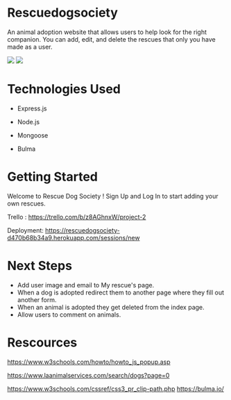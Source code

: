 # Rescuedogsociety
An animal adoption website that allows users to help look for the right companion. You can add, edit, and delete the rescues that only you have made as a user.

![](<Screenshot 2024-03-06 at 4.35.38 PM-1.png>)
![](<Screenshot 2024-03-06 at 4.35.49 PM.png>)

# Technologies Used

- Express.js

- Node.js

- Mongoose

- Bulma

# Getting Started
Welcome to Rescue Dog Society !
Sign Up and Log In to start adding your own rescues.

Trello :
https://trello.com/b/z8AGhnxW/project-2

Deployment:
https://rescuedogsociety-d470b68b34a9.herokuapp.com/sessions/new

# Next Steps
- Add user image and email to My rescue's page.
- When a dog is adopted redirect them to another page where they fill out another form. 
- When an animal is adopted they get deleted from the index page.
- Allow users to comment on animals.

# Rescources
https://www.w3schools.com/howto/howto_js_popup.asp

https://www.laanimalservices.com/search/dogs?page=0

https://www.w3schools.com/cssref/css3_pr_clip-path.php
https://bulma.io/